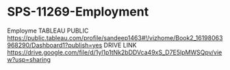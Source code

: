 # SPS-11269-Employment
Employme
TABLEAU PUBLIC https://public.tableau.com/profile/sandeep1463#!/vizhome/Book2_16198063968290/Dashboard1?publish=yes
DRIVE LINK https://drive.google.com/file/d/1yl1p1tNk2bDDVca49xS_D7E5lpMWSQpv/view?usp=sharing
